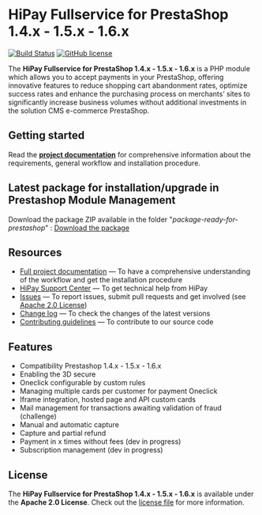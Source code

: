 # HiPay Fullservice for PrestaShop 1.4.x - 1.5.x - 1.6.x

[![Build Status](https://circleci.com/gh/hipay/hipay-fullservice-sdk-prestashop/tree/master.svg?style=shield)](https://circleci.com/gh/hipay/hipay-fullservice-sdk-prestashop/tree/master) [![GitHub license](https://img.shields.io/badge/license-Apache%202-blue.svg)](https://raw.githubusercontent.com/hipay/hipay-fullservice-sdk-prestashop/master/LICENSE.md)

The **HiPay Fullservice for PrestaShop 1.4.x - 1.5.x - 1.6.x** is a PHP module which allows you to accept payments in your PrestaShop, offering innovative features to reduce shopping cart abandonment rates, optimize success rates and enhance the purchasing process on merchants’ sites to significantly increase business volumes without additional investments in the solution CMS e-commerce PrestaShop.

## Getting started

Read the **[project documentation][doc-home]** for comprehensive information about the requirements, general workflow and installation procedure.

## Latest package for installation/upgrade in Prestashop Module Management 

Download the package ZIP available in the folder "_package-ready-for-prestashop_" : [Download the package](package-ready-for-prestashop/hipay_tpp_1-3-x.zip)

## Resources
- [Full project documentation][doc-home] — To have a comprehensive understanding of the workflow and get the installation procedure
- [HiPay Support Center][hipay-help] — To get technical help from HiPay
- [Issues][project-issues] — To report issues, submit pull requests and get involved (see [Apache 2.0 License][project-license])
- [Change log][project-changelog] — To check the changes of the latest versions
- [Contributing guidelines][project-contributing] — To contribute to our source code

## Features

- Compatibility Prestashop 1.4.x - 1.5.x - 1.6.x
- Enabling the 3D secure
- Oneclick configurable by custom rules
- Managing multiple cards per customer for payment Oneclick
- Iframe integration, hosted page and API custom cards
- Mail management for transactions awaiting validation of fraud (challenge)
- Manual and automatic capture
- Capture and partial refund
- Payment in x times without fees (dev in progress)
- Subscription management (dev in progress)

## License

The **HiPay Fullservice for PrestaShop 1.4.x - 1.5.x - 1.6.x** is available under the **Apache 2.0 License**. Check out the [license file][project-license] for more information.

[doc-home]: https://github.com/hipay/hipay-fullservice-sdk-prestashop/wiki

[hipay-help]: http://help.hipay.com

[project-issues]: https://github.com/hipay/hipay-fullservice-sdk-prestashop/issues
[project-license]: LICENSE.md
[project-changelog]: CHANGELOG.md
[project-contributing]: CONTRIBUTING.md
